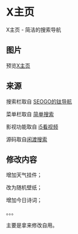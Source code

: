# X主页 

X主页 - 简洁的搜索导航

## 图片

预览[X主页](http://wxn.um5.net/) 

## 来源    
  
搜索栏取自 [SEOGO的钛导航](https://www.seogo.me/)

菜单栏取自 [简单搜索](https://github.com/5iux/sou)  

影视功能取自 [i5看视频](https://github.com/yumusb/I5Player) 

源码取自[闲渡搜索](https://github.com/xiandus/search) 

## 修改内容

增加天气挂件；

改为随机壁纸；

增加今日诗词；

。。。

主要是拿来修改自用。

